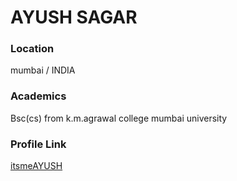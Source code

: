 # AYUSH SAGAR     

### Location

mumbai / INDIA

### Academics

Bsc(cs) from k.m.agrawal college mumbai university

### Profile Link

[itsmeAYUSH](https://github.com/itsmeAYUSH)
